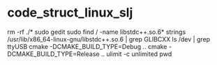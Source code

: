 # code_struct_linux_slj
rm -rf ./*
sudo gedit
sudo  find / -name  libstdc++.so.6*
strings /usr/lib/x86_64-linux-gnu/libstdc++.so.6 | grep GLIBCXX
ls /dev | grep ttyUSB
cmake -DCMAKE_BUILD_TYPE=Debug ..
cmake -DCMAKE_BUILD_TYPE=Release ..
ulimit -c unlimited
pwd